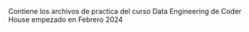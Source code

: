 Contiene los archivos de practica del curso Data Engineering de Coder House empezado en Febrero 2024
